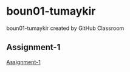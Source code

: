 # boun01-tumaykir
boun01-tumaykir created by GitHub Classroom

## Assignment-1
[Assignment-1](https://pjournal.github.io/boun01-tumaykir/Assignment-1.html) 
